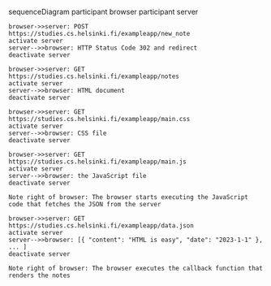 sequenceDiagram
    participant browser
    participant server
    
    browser->>server: POST 	https://studies.cs.helsinki.fi/exampleapp/new_note
    activate server
    server-->>browser: HTTP Status Code 302 and redirect
    deactivate server
    
    browser->>server: GET 	https://studies.cs.helsinki.fi/exampleapp/notes
    activate server
    server-->>browser: HTML document
    deactivate server

    browser->>server: GET 	https://studies.cs.helsinki.fi/exampleapp/main.css
    activate server
    server-->>browser: CSS file
    deactivate server
    
    browser->>server: GET https://studies.cs.helsinki.fi/exampleapp/main.js
    activate server
    server-->>browser: the JavaScript file
    deactivate server
    
    Note right of browser: The browser starts executing the JavaScript code that fetches the JSON from the server
    
    browser->>server: GET https://studies.cs.helsinki.fi/exampleapp/data.json
    activate server
    server-->>browser: [{ "content": "HTML is easy", "date": "2023-1-1" }, ... ]
    deactivate server    

    Note right of browser: The browser executes the callback function that renders the notes 